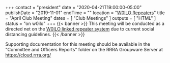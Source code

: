 +++
contact = "president"
date = "2020-04-21T19:00:00-05:00"
publishDate = "2019-11-01"
endTime = ""
location = "[W0ILO Repeaters](/radios/)"
title = "April Club Meeting"
dates = [ "Club Meetings" ]
outputs = [ "HTML" ]
status = "on w0ilo"
+++
{{< banner >}}
This meeting will be conducted as a directed net on the
[W0ILO linked repeater system](/radios/) due to current
social distancing guidelines.
{{< /banner >}}

Supporting documentation for this meeting should be available in the
"Committee and Officers Reports" folder on the RRRA Groupware Server at
https://cloud.rrra.org/
